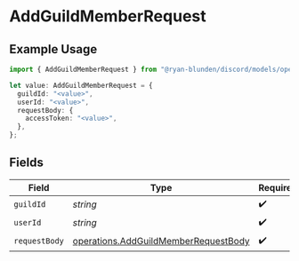 # AddGuildMemberRequest

## Example Usage

```typescript
import { AddGuildMemberRequest } from "@ryan-blunden/discord/models/operations";

let value: AddGuildMemberRequest = {
  guildId: "<value>",
  userId: "<value>",
  requestBody: {
    accessToken: "<value>",
  },
};
```

## Fields

| Field                                                                                        | Type                                                                                         | Required                                                                                     | Description                                                                                  |
| -------------------------------------------------------------------------------------------- | -------------------------------------------------------------------------------------------- | -------------------------------------------------------------------------------------------- | -------------------------------------------------------------------------------------------- |
| `guildId`                                                                                    | *string*                                                                                     | :heavy_check_mark:                                                                           | N/A                                                                                          |
| `userId`                                                                                     | *string*                                                                                     | :heavy_check_mark:                                                                           | N/A                                                                                          |
| `requestBody`                                                                                | [operations.AddGuildMemberRequestBody](../../models/operations/addguildmemberrequestbody.md) | :heavy_check_mark:                                                                           | N/A                                                                                          |